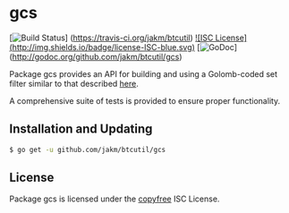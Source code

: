 gcs
==========

[![Build Status](http://img.shields.io/travis/jakm/btcutil.svg)]
(https://travis-ci.org/jakm/btcutil) [![ISC License]
(http://img.shields.io/badge/license-ISC-blue.svg)](http://copyfree.org)
[![GoDoc](https://godoc.org/github.com/jakm/btcutil/gcs?status.png)]
(http://godoc.org/github.com/jakm/btcutil/gcs)

Package gcs provides an API for building and using a Golomb-coded set filter
similar to that described [here](http://giovanni.bajo.it/post/47119962313/golomb-coded-sets-smaller-than-bloom-filters).

A comprehensive suite of tests is provided to ensure proper functionality.

## Installation and Updating

```bash
$ go get -u github.com/jakm/btcutil/gcs
```

## License

Package gcs is licensed under the [copyfree](http://copyfree.org) ISC
License.
